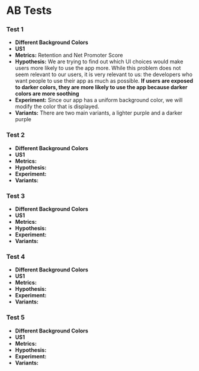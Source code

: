 # AB Tests

### Test 1
- **Different Background Colors**
- **US1**
- **Metrics:** Retention and Net Promoter Score
- **Hypothesis:** We are trying to find out which UI choices would make users more likely to use the app more. While this problem does not seem relevant to our users, it is very relevant to us: the developers who want people to use their app as much as possible. **If users are exposed to darker colors, they are more likely to use the app because darker colors are more soothing**
- **Experiment:** Since our app has a uniform background color, we will modify the color that is displayed.
- **Variants:** There are two main variants, a lighter purple and a darker purple

### Test 2
- **Different Background Colors**
- **US1**
- **Metrics:** 
- **Hypothesis:** 
- **Experiment:** 
- **Variants:** 

### Test 3
- **Different Background Colors**
- **US1**
- **Metrics:** 
- **Hypothesis:** 
- **Experiment:** 
- **Variants:**

### Test 4
- **Different Background Colors**
- **US1**
- **Metrics:** 
- **Hypothesis:** 
- **Experiment:** 
- **Variants:**

### Test 5
- **Different Background Colors**
- **US1**
- **Metrics:** 
- **Hypothesis:** 
- **Experiment:** 
- **Variants:** 
